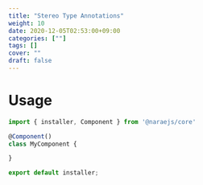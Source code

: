 ```yaml
---
title: "Stereo Type Annotations"
weight: 10
date: 2020-12-05T02:53:00+09:00
categories: [""]
tags: []
cover: ""
draft: false
---
```


# Usage

```typescript
import { installer, Component } from '@naraejs/core'

@Component()
class MyComponent {

}

export default installer;
```
